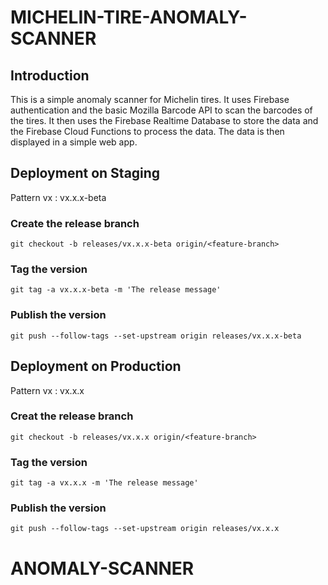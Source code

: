# MICHELIN-TIRE-ANOMALY-SCANNER

## Introduction

This is a simple anomaly scanner for Michelin tires. It uses Firebase authentication and the basic Mozilla Barcode API to scan the barcodes of the tires. It then uses the Firebase Realtime Database to store the data and the Firebase Cloud Functions to process the data. The data is then displayed in a simple web app.

## Deployment on Staging

Pattern vx : vx.x.x-beta

### Create the release branch

`git checkout -b releases/vx.x.x-beta origin/<feature-branch>`

### Tag the version

`git tag -a vx.x.x-beta -m 'The release message'`

### Publish the version

`git push --follow-tags --set-upstream origin releases/vx.x.x-beta`

## Deployment on Production

Pattern vx : vx.x.x

### Creat the release branch

`git checkout -b releases/vx.x.x origin/<feature-branch>`

### Tag the version

`git tag -a vx.x.x -m 'The release message'`

### Publish the version

`git push --follow-tags --set-upstream origin releases/vx.x.x`
# ANOMALY-SCANNER
